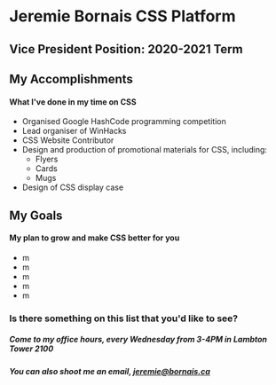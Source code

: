# Jeremie Bornais CSS Platform
## Vice President Position: 2020-2021 Term


## My Accomplishments
#### What I've done in my time on CSS
* Organised Google HashCode programming competition
* Lead organiser of WinHacks
* CSS Website Contributor
* Design and production of promotional materials for CSS, including:
  * Flyers
  * Cards
  * Mugs
* Design of CSS display case


## My Goals
#### My plan to grow and make CSS better for you
* m
* m
* m
* m
* m

### Is there something on this list that you'd like to see?
##### Come to my office hours, every Wednesday from 3-4PM in Lambton Tower 2100
##### You can also shoot me an email, jeremie@bornais.ca
